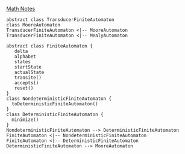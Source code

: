 [Math Notes](https://sanchezcarlosjr.notion.site/Theory-of-Computation-1c30797e35f64e578e0c1961999ac6fe)

```puml
abstract class TransducerFiniteAutomaton
class MooreAutomaton
TransducerFiniteAutomaton <|-- MooreAutomaton
TransducerFiniteAutomaton <|-- MealyAutomaton

abstract class FiniteAutomaton {
   delta
   alphabet
   states
   startState
   actualState
   transite()
   accepts()
   reset()
}
class NondeterministicFiniteAutomaton {
  toDeterministicFiniteAutomaton()
}
class DeterministicFiniteAutomaton {
  minimize()
}
NondeterministicFiniteAutomaton --> DeterministicFiniteAutomaton
FiniteAutomaton <|-- NondeterministicFiniteAutomaton
FiniteAutomaton <|-- DeterministicFiniteAutomaton
DeterministicFiniteAutomaton --> MooreAutomaton
```